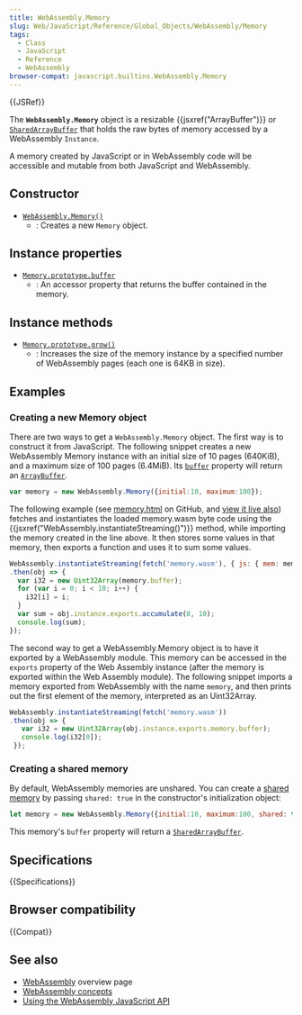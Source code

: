 ```yaml
---
title: WebAssembly.Memory
slug: Web/JavaScript/Reference/Global_Objects/WebAssembly/Memory
tags:
  - Class
  - JavaScript
  - Reference
  - WebAssembly
browser-compat: javascript.builtins.WebAssembly.Memory
---
```

{{JSRef}}

The **`WebAssembly.Memory`** object is a resizable
{{jsxref("ArrayBuffer")}} or
[`SharedArrayBuffer`](/en-US/docs/Web/JavaScript/Reference/Global_Objects/SharedArrayBuffer)
that holds the raw bytes of memory accessed by a WebAssembly `Instance`.

A memory created by JavaScript or in WebAssembly code will be accessible and
mutable from both JavaScript and WebAssembly.

## Constructor

*   [`WebAssembly.Memory()`](/en-US/docs/Web/JavaScript/Reference/Global_Objects/WebAssembly/Memory/Memory)
    *   : Creates a new `Memory` object.

## Instance properties

*   [`Memory.prototype.buffer`](/en-US/docs/Web/JavaScript/Reference/Global_Objects/WebAssembly/Memory/buffer)
    *   : An accessor property that returns the buffer contained in the memory.

## Instance methods

*   [`Memory.prototype.grow()`](/en-US/docs/Web/JavaScript/Reference/Global_Objects/WebAssembly/Memory/grow)
    *   : Increases the size of the memory instance by a specified number of
        WebAssembly pages (each one is 64KB in size).

## Examples

### Creating a new Memory object

There are two ways to get a `WebAssembly.Memory` object. The first way is to
construct it from JavaScript. The following snippet creates a new WebAssembly
Memory instance with an initial size of 10 pages (640KiB), and a maximum size of
100 pages (6.4MiB). Its
[`buffer`](/en-US/docs/Web/JavaScript/Reference/Global_Objects/WebAssembly/Memory/buffer)
property will return an
[`ArrayBuffer`](/en-US/docs/Web/JavaScript/Reference/Global_Objects/ArrayBuffer).

```js
var memory = new WebAssembly.Memory({initial:10, maximum:100});
```

The following example (see
[memory.html](https://github.com/mdn/webassembly-examples/blob/master/js-api-examples/memory.html)
on GitHub, and
[view it live also](https://mdn.github.io/webassembly-examples/js-api-examples/memory.html))
fetches and instantiates the loaded memory.wasm byte code using the
{{jsxref("WebAssembly.instantiateStreaming()")}} method, while
importing the memory created in the line above. It then stores some values in
that memory, then exports a function and uses it to sum some values.

```js
WebAssembly.instantiateStreaming(fetch('memory.wasm'), { js: { mem: memory } })
.then(obj => {
  var i32 = new Uint32Array(memory.buffer);
  for (var i = 0; i < 10; i++) {
    i32[i] = i;
  }
  var sum = obj.instance.exports.accumulate(0, 10);
  console.log(sum);
});
```

The second way to get a WebAssembly.Memory object is to have it exported by a
WebAssembly module. This memory can be accessed in the `exports` property of the
Web Assembly instance (after the memory is exported within the Web Assembly
module). The following snippet imports a memory exported from WebAssembly with
the name `memory`, and then prints out the first element of the memory,
interpreted as an Uint32Array.

```js
WebAssembly.instantiateStreaming(fetch('memory.wasm'))
.then(obj => {
   var i32 = new Uint32Array(obj.instance.exports.memory.buffer);
   console.log(i32[0]);
 });
```

### Creating a shared memory

By default, WebAssembly memories are unshared. You can create a
[shared memory](/en-US/docs/WebAssembly/Understanding_the_text_format#Shared_memories)
by passing `shared: true` in the constructor's initialization object:

```js
let memory = new WebAssembly.Memory({initial:10, maximum:100, shared: true});
```

This memory's `buffer` property will return a
[`SharedArrayBuffer`](/en-US/docs/Web/JavaScript/Reference/Global_Objects/SharedArrayBuffer).

## Specifications

{{Specifications}}

## Browser compatibility

{{Compat}}

## See also

*   [WebAssembly](/en-US/docs/WebAssembly) overview page
*   [WebAssembly concepts](/en-US/docs/WebAssembly/Concepts)
*   [Using the WebAssembly JavaScript API](/en-US/docs/WebAssembly/Using_the_JavaScript_API)
